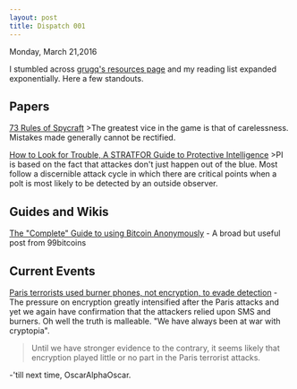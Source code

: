 ```yaml
---
layout: post
title: Dispatch 001
---
```


Monday, March 21,2016

I stumbled across [grugq's resources page](https://grugq.github.io/resources/) and my reading list expanded exponentially. Here a few standouts.

## Papers

[73 Rules of Spycraft](http://www.oss.net/dynamaster/file_archive/100102/0a947a77d762061cc87ec541c2d2dcc7/2010-01-02%20Dulles%20on%20Tradecraft%20via%20Srodes.pdf)
&gt;The greatest vice in the game is that of carelessness. Mistakes made generally cannot be rectified.

[How to Look for Trouble, A STRATFOR Guide to Protective Intelligence](http://wl.wikileaks-press.org/gifiles/attach/7/7133_Trouble_v4.pdf)
&gt;PI is based on the fact that attackes don't just happen out of the blue. Most follow a discernible attack cycle in which there are critical points when a polt is most likely to be detected by an outside observer.

## Guides and Wikis

[The "Complete" Guide to using Bitcoin Anonymously](https://99bitcoins.com/complete-guide-using-bitcoin-anonymously/) - A broad but useful post from 99bitcoins

## Current Events

[Paris terrorists used burner phones, not encryption, to evade detection](http://arstechnica.com/tech-policy/2016/03/paris-terrorist-attacks-burner-phones-not-encryption/) - The pressure on encryption greatly intensified after the Paris attacks and yet we again have confirmation that the attackers relied upon SMS and burners. Oh well the truth is malleable. "We have always been at war with cryptopia".
> Until we have stronger evidence to the contrary, it seems likely that encryption played little or no part in the Paris terrorist attacks.

-'till next time, OscarAlphaOscar.
